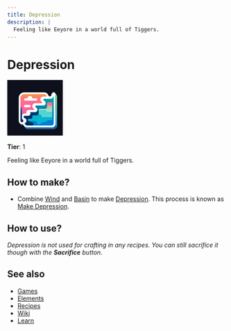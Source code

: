 ```yaml
---
title: Depression
description: |
  Feeling like Eeyore in a world full of Tiggers.
---
```

# Depression

![](../images/item.depression.png)

**Tier**: 1

Feeling like Eeyore in a world full of Tiggers.

## How to make?

* Combine [Wind](/wiki/elements/wind) and [Basin](/wiki/elements/basin) to make [Depression](/wiki/elements/depression). This process is known as [Make Depression](/wiki/recipes/make-depression).

## How to use?

_Depression is not used for crafting in any recipes. You can still sacrifice it though with the **Sacrifice** button._

## See also

* [Games](/wiki/games)
* [Elements](/wiki/elements)
* [Recipes](/wiki/recipes)
* [Wiki](/wiki/index)
* [Learn](/learn/index)